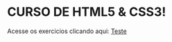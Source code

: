 # CURSO DE HTML5 & CSS3!

Acesse os exercicios clicando aqui: <a href="https://google.com.br">Teste</a>